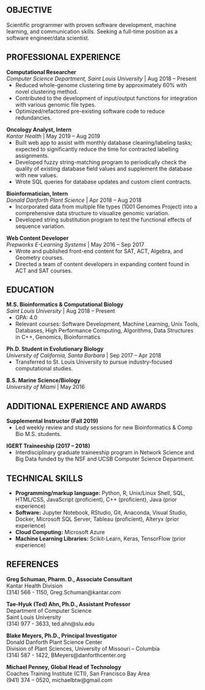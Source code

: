 <html>
  
<p><h2>OBJECTIVE</h2></p>

<p>Scientific programmer with proven software development, machine learning, and communication skills. Seeking a full-time position as a software engineer/data scientist. 
</p>

<p><h2>PROFESSIONAL EXPERIENCE</h2></p>

<p style ="margin-bottom:0;"><b>Computational Researcher</b><br>
  <em>Computer Science Department, Saint Louis University</em> | Aug 2018 – Present</p>
<ul style="list-style-type:disc;margin-top:0;">
  <li>Reduced whole-genome clustering time by approximately 60% with novel clustering method.</li>
  <li>Contributed to the development of input/output functions for integration with various genomic file types. </li> 
  <li>Optimized/refactored pre-existing software code to reduce redundancies.</li></ul>	

<p style ="margin-bottom:0;"><b>Oncology Analyst, Intern</b><br>
  <em>Kantar Health</em> | May 2019 – Aug 2019</p>
<ul style="list-style-type:disc;margin-top:0;">
  <li>Built web app to assist with monthly database cleaning/labeling tasks; expected to significantly reduce the time for contracted labelling assignments. </li>
  <li>Developed fuzzy string-matching program to periodically check the quality of existing database field values and supplement the database with new values. </li> 
  <li>Wrote SQL queries for database updates and custom client contracts.</li></ul>	

<p style ="margin-bottom:0;"><b>Bioinformatician, Intern</b><br>
  <em>Donald Danforth Plant Science</em> | Apr 2018 – Aug 2018</p>
<ul style="list-style-type:disc;margin-top:0;">
  <li>Incorporated data from multiple file types (1001 Genomes Project) into a comprehensive data structure to visualize genomic variation.</li>
  <li>Developed string substitution program to test the functional effects of sequence variation.</li>
  </ul>	

<p style ="margin-bottom:0;"><b>Web Content Developer</b><br>
  <em>Prepworks E-Learning Systems</em> | May 2016 – Sep 2017</p>
<ul style="list-style-type:disc;margin-top:0;">
  <li>Wrote and published front-end content for SAT, ACT, Algebra, and Geometry courses.</li>
  <li>Directed a team of content developers in expanding content found in ACT and SAT courses.</li>
  </ul>	

<p><h2>EDUCATION</h2></p>

<p style="margin-bottom:0;"><b>M.S. Bioinformatics & Computational Biology</b><br>
  <em>Saint Louis University</em> | Aug 2018 – Present</p>
  <ul style="list-style-type:disc;margin-top:0;">
  <li> GPA: 4.0 </li>
  <li> Relevant courses: Software Development, Machine Learning, Unix Tools, Databases, High Performance Computing, Algorithms, Data Structures in C++, Genomics, Bioinformatics</li></ul>

<p style="margin-bottom:0;"><b>Ph.D. Student in Evolutionary Biology</b><br>
  <em>University of California, Santa Barbara</em> | Sep 2017 – Apr 2018 </p> 
  <ul style="list-style-type:disc;margin-top:0;">
  <li> Transferred to St. Louis University to pursue industry-focused computational studies.</li></ul>

<p style="margin-bottom:0;"><b>B.S. Marine Science/Biology</b><br>
  <em>University of Miami</em> | May 2016</p> 

<p><h2>ADDITIONAL EXPERIENCE AND AWARDS</h2></p>

<p style ="margin-bottom:0;"><b>Supplemental Instructor (Fall 2019)</b></p>
<ul style="list-style-type:disc;margin-top:0;">
  <li>Led weekly review and study sessions for new Bioinformatics & Comp Bio M.S. students.</li></ul>
  
<p style ="margin-bottom:0;"><b>IGERT Traineeship	(2017 – 2018)</b></p>
<ul style="list-style-type:disc;margin-top:0;">
  <li>Interdisciplinary graduate traineeship program in Network Science and Big Data funded by the NSF and UCSB Computer Science Department.</li></ul>

<p><h2>TECHNICAL SKILLS</h2></p>

<ul style="list-style-type:disc;">
  <li><b>Programming/markup language:</b> Python, R, Unix/Linux Shell, SQL, HTML/CSS, JavaScript (proficient), C++ (proficient), Java (prior experience)</li>
  <li><b>Software:</b> Jupyter Notebook, RStudio, Git, Anaconda, Visual Studio, Docker, Microsoft SQL Server, Tableau (proficient), Alteryx (prior experience)</li>
  <li><b>Cloud Computing:</b> Microsoft Azure</li>
  <li><b>Machine Learning Libraries:</b> Scikit-Learn, Keras, TensorFlow (prior experience)</li></ul>

<p><h2>REFERENCES</h2></p>

<p><b>Greg Schuman, Pharm. D., Associate Consultant</b><br>
  Kantar Health Division<br>
  (314) 566 - 1150, Greg.Schuman@kantar.com</p>

<p><b>Tae-Hyuk (Ted) Ahn, Ph.D., Assistant Professor</b><br>
  Department of Computer Science<br>
  Saint Louis University<br>
  (314) 977 - 3633, ted.ahn@slu.edu</p>

<p><b>Blake Meyers, Ph.D., Principal Investigator</b><br>
Donald Danforth Plant Science Center<br>
Division of Plant Sciences, University of Missouri – Columbia<br>
(314) 587 - 1422, BMeyers@danforthcenter.org</p>

<p><b>Michael Penney, Global Head of Technology</b><br>
Coaches Training Institute (CTI), San Francisco Bay Area<br>
(941) 374 – 0520, michaelbtw@gmail.com </p>

</html>

